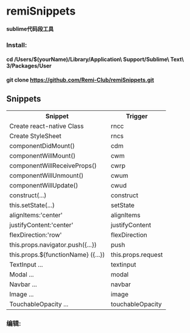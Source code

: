# remiSnippets

**sublime代码段工具**

### Install:
#### cd /Users/$(yourName)/Library/Application\ Support/Sublime\ Text\ 3/Packages/User
#### git clone https://github.com/Remi-Club/remiSnippets.git

## Snippets

<table>
    <tr>
        <th>Snippet</th>
        <th>Trigger</th>
    </tr>
    <tr>
        <td>Create react-native Class</td>
        <td>rncc</td>
    </tr>
    <tr>
        <td>Create StyleSheet</td>
        <td>rncs</td>
    </tr>
    <tr>
        <td>componentDidMount()</td>
        <td>cdm</td>
    </tr>
    <tr>
        <td>componentWillMount()</td>
        <td>cwm</td>
    </tr>
        <td>componentWillReceiveProps()</td>
        <td>cwrp</td>
    </tr>
    <tr>
        <td>componentWillUnmount()</td>
        <td>cwum</td>
    </tr>
    <tr>
        <td>componentWillUpdate()</td>
        <td>cwud</td>
    </tr>
    <tr>
        <td>construct(...)</td>
        <td>construct</td>
    </tr>
        <td>this.setState(...)</td>
        <td>setState</td>
    </tr>
    </tr>
        <td>alignItems:'center'</td>
        <td>alignItems</td>
    </tr>
    </tr>
        <td>justifyContent:'center'</td>
        <td>justifyContent</td>
    </tr>
    </tr>
        <td>flexDirection:'row'</td>
        <td>flexDirection</td>
    </tr>
    </tr>
        <td>this.props.navigator.push({...})</td>
        <td>push</td>
    </tr>
    </tr>
        <td>this.props.${functionName} ({...})</td>
        <td>this.props.request</td>
    </tr>
    </tr>
        <td>TextInput ...</td>
        <td>textinput</td>
    </tr>
    </tr>
        <td>Modal ...</td>
        <td>modal</td>
    </tr>
    </tr>
        <td>Navbar ...</td>
        <td>navbar</td>
    </tr>
    </tr>
        <td>Image ...</td>
        <td>image</td>
    </tr>
    </tr>
        <td>TouchableOpacity ...</td>
        <td>touchableOpacity</td>
    </tr>

</table>


### 编辑:
